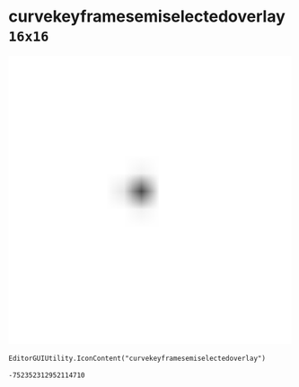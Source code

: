 # curvekeyframesemiselectedoverlay `16x16`
<img src="/img/curvekeyframesemiselectedoverlay.png" width=512 height=512>

``` CSharp
EditorGUIUtility.IconContent("curvekeyframesemiselectedoverlay")
```
```
-752352312952114710
```
